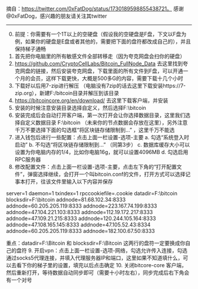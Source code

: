 摘自：https://twitter.com/0xFatDog/status/1730189598855438721。 感谢@0xFatDog，感兴趣的朋友请关注其twitter


  
-------------------------------

0. 前提：你需要有一个1T以上的空硬盘（假设我的空硬盘是F盘，下文以F盘为例，如果你的硬盘是E盘或者其他的，需要把下面的盘符都改成自己的），并且保持梯子通畅
1. 首先把你电脑里的所有敏感文件全部转移走（因为夸克网盘会扫你的硬盘）
2.  https://github.com/CryptoCellLabs/Bitcoin_FullNode_Data 去这里找到夸克网盘的链接，然后安装夸克网盘，下载里面的所有文件到F盘，可以开通一个月的会员，这样下载更快，大概是500多G的内容，需要下载十几个小时
3.  下载好以后用7-zip进行解压 （电脑没有7zip的话去这里下载安装https://7-zip.org），新建F:/bitcoin目录并解压到该目录
4.   https://bitcoincore.org/en/download/ 去这里下载客户端，并安装
5.   安装的时候注意安装目录选择自定义，然后选择F:\bitcoin
6.   安装完成后会自动打开客户端，第一次打开会让你选择数据目录，这里我们选择自定义数据目录 F:\bitcoin （未来你的节点数据会存放在这里），另外注意千万不要选择下面的勾选框“将区块链存储限制到...” ，这里千万不能选
7.  进入钱包后进行一些配置：点击上面一栏设置-选项-主要
a. 勾选“系统登入时启动”
b. 不勾选“将区块链存储限制到...” （同第3步）
c. 数据库缓存大小可以设置为你电脑内存的1/4，比如你电脑16g，就可以设置4096MB
d. 勾选启用RPC服务器
8.  修改配置文件：点击上面一栏设置-选项-主要，点击左下角的“打开配置文件”，弹窗选择继续，会打开一个叫bitcoin.conf的文件，打开方式可以选择记事本打开，往该文件里输入以下内容并保存

server=1
daemon=1
txindex=1
rpccookiefile=.cookie
datadir=F:\bitcoin
blocksdir=F:\bitcoin
addnode=81.68.102.34:8333
addnode=60.205.205.119:8333
addnode=223.167.74.199:8333
addnode=47.104.221.103:8333
addnode=112.19.172.217:8333
addnode=47.109.21.215:8333
addnode=120.244.105.164:8333
addnode=47.108.165.145:8333
addnode=47.105.52.43:8334
addnode=60.205.205.119:8333
addnode=182.100.67.50:8333

重点：datadir=F:\Bitcoin 和 blocksdir=F:\Bitcoin
这两行的盘符一定要换成你自己的盘符
9. 开启vpn：点击上面一栏设置-选项-网络，勾选允许传入连接，勾选通过socks5代理连接，并填入代理服务器IP和端口，这里如果不知道填什么，可以去看下你的梯子里的设置，填完以后点击确定
10. 关闭bitcore-core 客户端，然后重新打开，等待数据自动同步即可（需要十小时左右），同步完成后右下角会有一个对号
